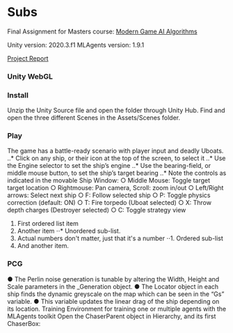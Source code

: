 # Subs

Final Assignment for Masters course: [Modern Game AI Algorithms](https://studiegids.universiteitleiden.nl/courses/98799/modern-game-ai-algorithms)

Unity version: 2020.3.f1
MLAgents version: 1.9.1

[Project Report](https://drive.google.com/file/d/1ayQ4Lkly29q4ofP5zjz57u9UhYBNetSD/view?usp=sharing)

### Unity WebGL



### Install
Unzip the Unity Source file and open the folder through Unity Hub.
Find and open the three different Scenes in the Assets/Scenes folder.


### Play
The game has a battle-ready scenario with player input and deadly Uboats.
..* Click on any ship, or their icon at the top of the screen, to select it
..* Use the Engine selector to set the ship’s engine
..* Use the bearing-field, or middle mouse button, to set the ship’s target bearing
..* Note the controls as indicated in the movable Ship Window:
○ Middle Mouse: Toggle target target location
○ Rightmouse: Pan camera, Scroll: zoom in/out
○ Left/Right arrows: Select next ship
○ F: Follow selected ship
○ P: Toggle physics correction (default: ON)
○ T: Fire torpedo (Uboat selected)
○ X: Throw depth charges (Destroyer selected)
○ C: Toggle strategy view

1. First ordered list item
2. Another item
⋅⋅* Unordered sub-list. 
1. Actual numbers don't matter, just that it's a number
⋅⋅1. Ordered sub-list
4. And another item.
### PCG

● The Perlin noise generation is tunable by altering the Width, Height and Scale
parameters in the _Generation object.
● The Locator object in each ship finds the dynamic greyscale on the map which can
be seen in the “Gs” variable.
● This variable updates the linear drag of the ship depending on its location.
Training
Environment for training one or multiple agents with the MLAgents toolkit
Open the ChaserParent object in Hierarchy, and its first ChaserBox:

